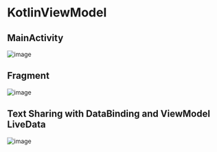 # KotlinViewModel

## MainActivity

![image](https://user-images.githubusercontent.com/53125879/138224946-468c7081-233e-4df0-b499-1aeb7f5ef5cb.png)

## Fragment 

![image](https://user-images.githubusercontent.com/53125879/138225088-14490efd-a6cc-4dbb-8b89-0f7fae951163.png)


## Text Sharing with DataBinding and ViewModel LiveData
![image](https://user-images.githubusercontent.com/53125879/138225251-0126a546-4611-41ef-9d9d-4f2cfd85333d.png)
